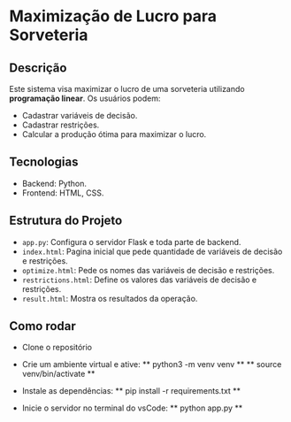 # Maximização de Lucro para Sorveteria

## Descrição
Este sistema visa maximizar o lucro de uma sorveteria utilizando **programação linear**. Os usuários podem:
- Cadastrar variáveis de decisão.
- Cadastrar restrições.
- Calcular a produção ótima para maximizar o lucro.

## Tecnologias
- Backend: Python.
- Frontend: HTML, CSS.

## Estrutura do Projeto
- `app.py`: Configura o servidor Flask e toda parte de backend.
- `index.html`: Pagina inicial que pede quantidade de variáveis de decisão e restrições.
- `optimize.html`: Pede os nomes das variáveis de decisão e restrições.
- `restrictions.html`: Define os valores das variáveis de decisão e restrições.
- `result.html`: Mostra os resultados da operação.

## Como rodar
- Clone o repositório

- Crie um ambiente virtual e ative:
** python3 -m venv venv **
** source venv/bin/activate **

- Instale as dependências:
** pip install -r requirements.txt **

- Inicie o servidor no terminal do vsCode:
** python app.py **
